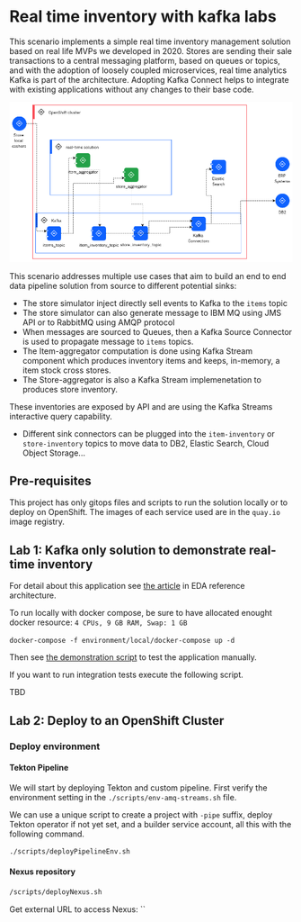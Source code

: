 # Real time inventory with kafka labs

This scenario implements a simple real time inventory management solution based on real life MVPs we developed in 2020. 
Stores are sending their sale transactions to a central messaging platform, based on queues or topics, and with the adoption of loosely coupled microservices, 
real time analytics Kafka is part of the architecture. Adopting Kafka Connect helps to integrate with existing applications 
without any changes to their base code.

![](./docs/hl-view.png)

This scenario addresses multiple use cases that aim to build an end to end data pipeline solution from source to different potential sinks:

* The store simulator inject directly sell events to Kafka to the `items` topic
* The store simulator can also generate message to IBM MQ using JMS API or to RabbitMQ using AMQP protocol
* When messages are sourced to Queues, then a Kafka Source Connector is used to propagate message to `items` topics.
* The Item-aggregator computation is done using Kafka Stream component which produces inventory items and keeps, in-memory, a item stock cross stores. 
* The Store-aggregator is also a Kafka Stream implemenetation to produces store inventory. 

These inventories are exposed by API and are using the Kafka Streams interactive query capability.

* Different sink connectors can be plugged into the `item-inventory` or `store-inventory` topics to move data to DB2, Elastic Search, Cloud Object Storage...

## Pre-requisites

This project has only gitops files and scripts to run the solution locally or to deploy on OpenShift. The images of each service used are in the `quay.io` image registry.

## Lab 1: Kafka only solution to demonstrate real-time inventory

For detail about this application see [the article](https://ibm-cloud-architecture.github.io/refarch-eda/scenarios/realtime-inventory/) in EDA reference architecture.

To run locally with docker compose, be sure to have allocated enought docker resource: `4 CPUs, 9 GB RAM, Swap: 1 GB`

`docker-compose -f environment/local/docker-compose up -d`

Then see [the demonstration script](https://ibm-cloud-architecture.github.io/refarch-eda/scenarios/realtime-inventory/#demonstration-script-for-the-solution) to test the application manually.

If you want to run integration tests execute the following script.

TBD 

## Lab 2: Deploy to an OpenShift Cluster

### Deploy environment

#### Tekton Pipeline

We will start by deploying Tekton and custom pipeline. First verify the environment setting in the `./scripts/env-amq-streams.sh` file.

We can use a unique script to create a project with `-pipe` suffix, deploy Tekton operator if not yet set, and a builder service account, all this with the following command.

```sh
./scripts/deployPipelineEnv.sh
```

#### Nexus repository

```sh
/scripts/deployNexus.sh
```

Get external URL to access Nexus: ``



